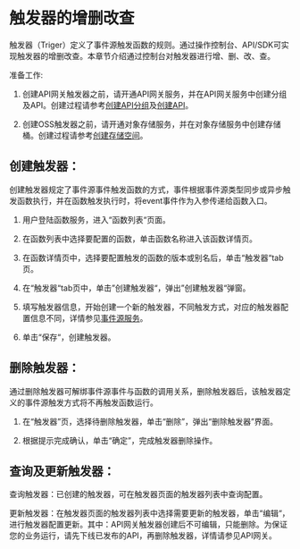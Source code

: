 # 触发器的增删改查

触发器（Triger）定义了事件源触发函数的规则。通过操作控制台、API/SDK可实现触发器的增删改查。本章节介绍通过控制台对触发器进行增、删、改、查。

准备工作:

1. 创建API网关触发器之前，请开通API网关服务，并在API网关服务中创建分组及API。创建过程请参考[创建API分组](../../../../../../documentation/Internet-Middleware/API-Gateway/Operation-Guide/Create-APIGroup/Create-APIGroup.md)及[创建API](../../../../../../documentation/Internet-Middleware/API-Gateway/Operation-Guide/Create-API/Create-API.md)。

2. 创建OSS触发器之前，请开通对象存储服务，并在对象存储服务中创建存储桶。创建过程请参考[创建存储空间](../../../../../../documentation/Storage-and-CDN/Object-Storage-Service/Operation-Guide/Manage-Bucket/Create-Bucket.md)。

 

## 创建触发器：

创建触发器规定了事件源事件触发函数的方式，事件根据事件源类型同步或异步触发函数执行，并在函数触发执行时，将event事件作为入参传递给函数入口。

1. 用户登陆函数服务，进入“函数列表“页面。

2. 在函数列表中选择要配置的函数，单击函数名称进入该函数详情页。

3. 在函数详情页中，选择要配置触发的函数的版本或别名后，单击“触发器“tab页。

4. 在“触发器“tab页中，单击”创建触发器“，弹出”创建触发器“弹窗。

5. 填写触发器信息，开始创建一个新的触发器，不同触发方式，对应的触发器配置信息不同，详情参见[事件源服务](../triggermanagement/eventsourceservice/eventsource-service.md)。

6. 单击“保存“，创建触发器。

 

## 删除触发器：

通过删除触发器可解绑事件源事件与函数的调用关系，删除触发器后，该触发器定义的事件源触发方式将不再触发函数运行。

1. 在“触发器”页，选择待删除触发器，单击“删除”，弹出“删除触发器”界面。

2. 根据提示完成确认，单击“确定”，完成触发器删除操作。

 

## 查询及更新触发器：

查询触发器：已创建的触发器，可在触发器页面的触发器列表中查询配置。

更新触发器：在触发器页面的触发器列表中选择需要更新的触发器，单击“编辑“，进行触发器配置更新。其中：API网关触发器创建后不可编辑，只能删除。为保证您的业务运行，请先下线已发布的API，再删除触发器，详情请参见API网关。
